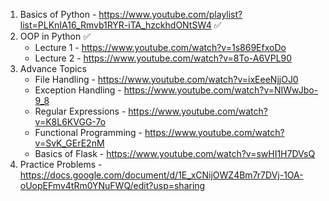  1. Basics of Python - https://www.youtube.com/playlist?list=PLKnIA16_Rmvb1RYR-iTA_hzckhdONtSW4 ✅
 2. OOP in Python ✅
    - Lecture 1 - https://www.youtube.com/watch?v=1s869EfxoDo
    - Lecture 2 - https://www.youtube.com/watch?v=8To-A6VPL90
 3. Advance Topics
    - File Handling - https://www.youtube.com/watch?v=ixEeeNjjOJ0
    - Exception Handling - https://www.youtube.com/watch?v=NIWwJbo-9_8
    - Regular Expressions - https://www.youtube.com/watch?v=K8L6KVGG-7o
    - Functional Programming - https://www.youtube.com/watch?v=SvK_GErE2nM
    - Basics of Flask - https://www.youtube.com/watch?v=swHI1H7DVsQ
 4. Practice Problems - https://docs.google.com/document/d/1E_xCNijOWZ4Bm7r7DVj-1OA-oUopEFmv4tRm0YNuFWQ/edit?usp=sharing
